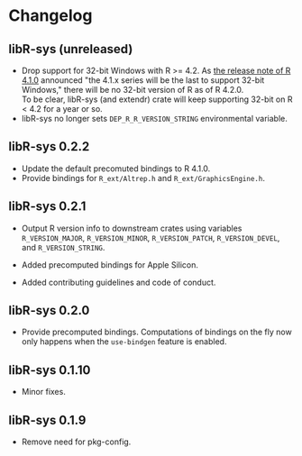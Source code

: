 # Changelog

## libR-sys (unreleased)

- Drop support for 32-bit Windows with R >= 4.2. As
  [the release note of R 4.1.0](https://stat.ethz.ch/pipermail/r-announce/2021/000670.html)
  announced "the 4.1.x series will be the last to support 32-bit Windows,"
  there will be no 32-bit version of R as of R 4.2.0.  
  To be clear, libR-sys (and extendr) crate will keep supporting 32-bit on R <
  4.2 for a year or so.
- libR-sys no longer sets `DEP_R_R_VERSION_STRING` environmental variable.

## libR-sys 0.2.2

- Update the default precomuted bindings to R 4.1.0.
- Provide bindings for `R_ext/Altrep.h` and `R_ext/GraphicsEngine.h`.

## libR-sys 0.2.1

- Output R version info to downstream crates using variables `R_VERSION_MAJOR`,
 `R_VERSION_MINOR`, `R_VERSION_PATCH`, `R_VERSION_DEVEL`, and `R_VERSION_STRING`.

- Added precomputed bindings for Apple Silicon.

- Added contributing guidelines and code of conduct.

## libR-sys 0.2.0

- Provide precomputed bindings. Computations of bindings on the fly now only
  happens when the `use-bindgen` feature is enabled.

## libR-sys 0.1.10

- Minor fixes.

## libR-sys 0.1.9

- Remove need for pkg-config.
